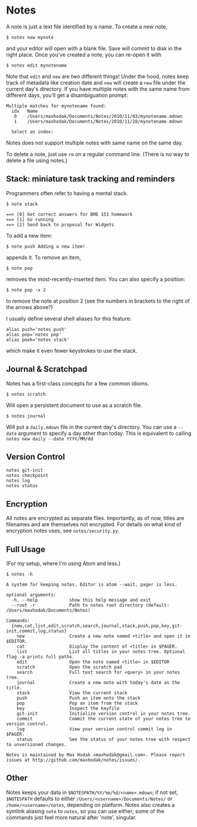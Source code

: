 # Notes

A note is just a text file identified by a name.  To create a new note,

    $ notes new mynote

and your editor will open with a blank file.  Save will commit to disk in the right place.  Once you've created a note, you can re-open it with

    $ notes edit mynotename

Note that `edit` and `new` are two different things!  Under the hood, notes keep track of metadata like creation date and `new` will create a `new` file under the current day's directory.  If you have multiple notes with the same name from different days, you'll get a disambiguation prompt:

    Multiple matches for mynotename found:
      idx   Name
       0    /Users/maxhodak/Documents/Notes/2010/11/03/mynotename.mdown
       1    /Users/maxhodak/Documents/Notes/2010/11/28/mynotename.mdown

      Select an index:

Notes does not support multiple notes with same name on the same day.

To delete a note, just use `rm` on a regular command line. (There is no way to delete a file using notes.)

## Stack: miniature task tracking and reminders

Programmers often refer to having a mental stack.

    $ note stack

    ==> [0] Get correct answers for BME 153 homework
    ==> [1] Go running
    ==> [2] Send back to proposal for Widgets

To add a new item:

    $ note push Adding a new item!

appends it.  To remove an item,

    $ note pop

removes the most-recently-inserted item. You can also specify a position:

    $ note pop -x 2

to remove the note at position 2 (see the numbers in brackets to the right of the arrows above?)

I usually define several shell aliases for this feature:

    alias push='notes push'
    alias pop='notes pop'
    alias peek='notes stack'

which make it even fewer keystrokes to use the stack.

## Journal & Scratchpad

Notes has a first-class concepts for a few common idioms.

    $ notes scratch

Will open a persistent document to use as a scratch file.

    $ notes journal

Will put a `daily.mdown` file in the current day's directory. You can use a `--date` argument to specify a day other than today. This is equivalent to calling `notes new daily --date YYYY/MM/dd`

## Version Control

    notes git-init
    notes checkpoint
    notes log
    notes status

## Encryption

All notes are encrypted as separate files. Importantly, as of now, titles are filenames and are themselves not encrypted. For details on what kind of encryption notes uses, see `notes/security.py`.

## Full Usage

(For my setup, where I'm using Atom and less.)

    $ notes -h

    A system for keeping notes. Editor is atom --wait, pager is less.

    optional arguments:
      -h, --help            show this help message and exit
      --root -r             Path to notes root directory (default: /Users/maxhodak/Documents/Notes)

    Commands:
      {new,cat,list,edit,scratch,search,journal,stack,push,pop,key,git-init,commit,log,status}
        new                 Create a new note named <title> and open it in $EDITOR.
        cat                 Display the content of <title> in $PAGER.
        list                List all titles in your notes tree. Optional flag -a prints full paths.
        edit                Open the note named <title> in $EDITOR
        scratch             Open the scratch pad
        search              Full text search for <query> in your notes tree.
        journal             Create a new note with today's date as the title.
        stack               View the current stack
        push                Push an item onto the stack
        pop                 Pop an item from the stack
        key                 Inspect the keyfile
        git-init            Initialize version control in your notes tree.
        commit              Commit the current state of your notes tree to version control.
        log                 View your version control commit log in $PAGER.
        status              See the status of your notes tree with respect to unversioned changes.

    Notes is maintained by Max Hodak <maxhodak@gmail.com>. Please report issues at http://github.com/maxhodak/notes/issues/.

## Other

Notes keeps your data in `$NOTESPATH/%Y/%m/%d/<name>.mdown`; if not set, `$NOTESPATH` defaults to either `/Users/<username>/Documents/Notes/` or `/home/<username>/notes`, depending on platform.  Notes also creates a symlink aliasing `note` to `notes`, so you can use either; some of the commands just feel more natural after 'note', singular.
